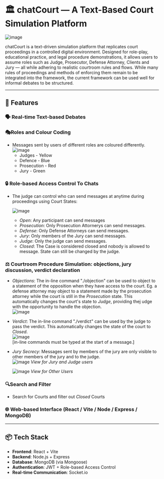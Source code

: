 # 🏛️ chatCourt — A Text-Based Court Simulation Platform
![image](https://github.com/user-attachments/assets/fe56c39f-b1bd-4dbb-8d04-a728e354f52c)

chatCourt is a text-driven simulation platform that replicates court proceedings in a controlled digital environment. Designed for role-play, educational practice, and legal procedure demonstrations, it allows users to assume roles such as Judge, Prosecutor, Defense Attorney, Clients and Jury — all while adhering to realistic courtroom rules and flows.
While many rules of proceedings and methods of enforcing them remain to be integrated into the framework, the current framework can be used well for informal debates to be structured.

---

## 📌 Features
### 🗣️ **Real-time Text-based Debates**

### 🎭**Roles and Colour Coding**
- Messages sent by users of different roles are coloured differently.  
    ![image](https://github.com/user-attachments/assets/3cdbc956-5ce4-4b5b-8985-01fd3dbd49fc)
  - Judges - Yellow
  - Defence - Blue
  - Prosecution - Red
  - Jury - Green

### 🔒 **Role-based Access Control To Chats**  
    
- The judge can control who can send messages at anytime during proceedings using Court States:
  
  ![image](https://github.com/user-attachments/assets/9b91e1bf-4e64-41c4-b180-d2c1dfd204ef)
  - *Open*: Any participant can send messages
  - *Prosecution*: Only Prosecution Attornerys can send messages.
  - *Defense*: Only Defense Attorneys can send messages.
  - *Jury*: Only members of the Jury can send messages.
  - *Judge*: Only the judge can send messages.
  - *Closed*: The Case is considered closed and nobody is allowed to message. State can still be changed by the judge.

### ⚖️ **Courtroom Procedure Simulation**: objections, jury discussion, verdict declaration  
  - *Objections*: The in-line command "./objection" can be used to object to a statement of the opposition when they have access to the court. Eg. a defense attorney may object to a statement made by the prosecution attorney while the court is still in the *Prosecution* state. This automatically changes the court's state to *Judge*, providing thej udge with the opportunity to handle the objection.  
    ![image](https://github.com/user-attachments/assets/2e3123a7-7bdc-4c51-a93b-68467c7baca9)

  - *Verdict*: The in-line command "./verdict" can be used by the judge to pass the verdict. This automatically changes the state of the court to *Closed*.  
    ![image](https://github.com/user-attachments/assets/dd70a015-96b0-49f1-8b78-dadf8debabe0)  
    [in-line commands must be typed at the start of a message.]
  - *Jury Secrecy*: Messages sent by members of the jury are only visible to other members of the jury and to the judge.  
    ![image](https://github.com/user-attachments/assets/223b4313-3f56-459a-ad59-180e13c4be96)
     *View for Jury and Judge users*  
    
    ![image](https://github.com/user-attachments/assets/2a920084-1203-4114-a227-09605c2e3ecf)
     *View for Other Users*
### 🔍Search and Filter
  - Search for Courts and filter out *Closed* Courts

### 🌐 **Web-based Interface (React / Vite / Node / Express / MongoDB)**

---

## 📦 Tech Stack

- **Frontend**: React + Vite
- **Backend**: Node.js + Express
- **Database**: MongoDB (via Mongoose)
- **Authentication**: JWT + Role-based Access Control
- **Real-time Communication**: Socket.io
